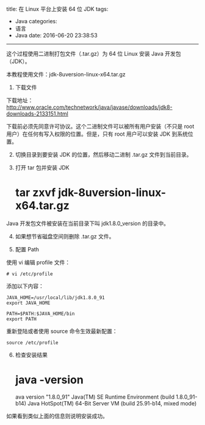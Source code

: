 title: 在 Linux 平台上安装 64 位 JDK
tags:
  - Java
categories:
  - 语言
  - Java
date: 2016-06-20 23:38:53
---

这个过程使用二进制打包文件（.tar.gz）为 64 位 Linux 安装 Java 开发包（JDK）。

<!-- more -->

本教程使用文件：jdk-8uversion-linux-x64.tar.gz

1. 下载文件

下载地址：<http://www.oracle.com/technetwork/java/javase/downloads/jdk8-downloads-2133151.html>

下载前必须先同意许可协议。这个二进制文件可以被所有用户安装（不只是 root 用户）在任何有写入权限的位置。但是，只有 root 用户可以安装 JDK 到系统位置。

2. 切换目录到要安装 JDK 的位置，然后移动二进制 .tar.gz 文件到当前目录。

3. 打开 tar 包并安装 JDK

    # tar zxvf jdk-8uversion-linux-x64.tar.gz

Java 开发包文件被安装在当前目录下叫 jdk1.8.0_version 的目录中。

4. 如果想节省磁盘空间则删除 .tar.gz 文件。

5. 配置 Path

使用 vi 编辑 profile 文件：

    # vi /etc/profile

添加以下内容：

    JAVA_HOME=/usr/local/lib/jdk1.8.0_91
    export JAVA_HOME

    PATH=$PATH:$JAVA_HOME/bin
    export PATH

重新登陆或者使用 source 命令生效最新配置：

    source /etc/profile

6. 检查安装结果

    # java -version
    ava version "1.8.0_91"
    Java(TM) SE Runtime Environment (build 1.8.0_91-b14)
    Java HotSpot(TM) 64-Bit Server VM (build 25.91-b14, mixed mode)

如果看到类似上面的信息则说明安装成功。
